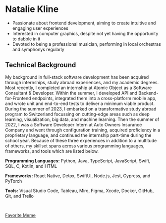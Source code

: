 # Natalie Kline
* Passionate about frontend development, aiming to create intuitive and engaging user experiences
* Interested in computer graphics, despite not yet having the opportunity to dabble in it
* Devoted to being a professional musician, performing in local orchestras and symphonys regularly

## Technical Background
My background in full-stack software development has been acquired through internships, study abroad experiences, and my academic degrees. Most recently, I completed an internship at Atomic Object as a Software Consultant & Developer. Within the summer, I developed API and Backend-for-Frontend endpoints, integrated them into a cross-platform mobile app, and wrote unit and end-to-end tests to deliver a minimum viable product. During the summer of 2023, I embarked on a transformative study abroad program to Switzerland focussing on cutting-edge areas such as deep learning, visualization, big data, and machine learning. Then the summer of 2022, I was a Software Developer Intern at Auto Owners Insurance Company and went through configuration training, acquired proficiency in a proprietary language, and continued the internship part-time during the school year. Because of these three experiences in addition to a multitude of others, my skillset spans across various programming languages, frameworks, and tools which are listed below.

**Programming Languages:** Python, Java, TypeScript, JavaScript, Swift, SQL, C, Kotlin, and HTML

**Frameworks:** React Native, Detox, SwiftUI, Node.js, Jest, Cypress, and PyTorch

**Tools:** Visual Studio Code, Tableau, Miro, Figma, Xcode, Docker, GitHub, Git, and Trello

<br/>

[Favorite Meme](https://i.pinimg.com/736x/dc/4b/10/dc4b101f7c86f29ed800bc44919028ae.jpg)
